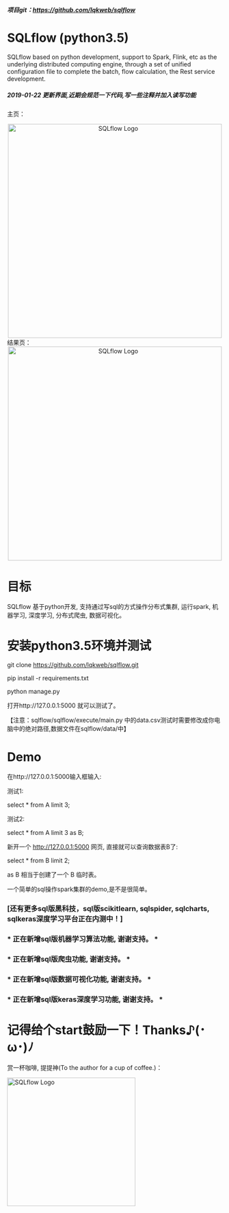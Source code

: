 ##### 项目git：https://github.com/lqkweb/sqlflow

# SQLflow (python3.5)
SQLflow based on python development, support to Spark, Flink, etc as the underlying distributed computing engine, through a set of unified configuration file to complete the batch, flow calculation, the Rest service development.
##### 2019-01-22 更新界面,近期会规范一下代码,写一些注释并加入读写功能
主页：
<div align="center">
<a href="https://buglib.tech/" target="_blank">
<img src="https://upload-images.jianshu.io/upload_images/11023671-f9f8887c69961f55.png" alt="SQLflow Logo" width="500px"></img>
</a>
</div>
结果页：
<div align="center">
<a href="https://buglib.tech/" target="_blank">
<img src="https://upload-images.jianshu.io/upload_images/11023671-c87720c918357b4d.png" alt="SQLflow Logo" width="500px"></img>
</a>
</div>

# 目标
SQLflow 基于python开发, 支持通过写sql的方式操作分布式集群, 运行spark, 机器学习, 深度学习, 分布式爬虫, 数据可视化。

# 安装python3.5环境并测试

git clone https://github.com/lqkweb/sqlflow.git

pip install -r requirements.txt

python manage.py

打开http://127.0.0.1:5000 就可以测试了。

【注意：sqlflow/sqlflow/execute/main.py 中的data.csv测试时需要修改成你电脑中的绝对路径,数据文件在sqlflow/data/中】

# Demo

在http://127.0.0.1:5000输入框输入:

测试1:

select * from A limit 3;

测试2:

select * from A limit 3 as B;

新开一个 http://127.0.0.1:5000 网页, 直接就可以查询数据表B了:

select * from B limit 2;

as B 相当于创建了一个 B 临时表。

一个简单的sql操作spark集群的demo,是不是很简单。

### [还有更多sql版黑科技，sql版scikitlearn, sqlspider, sqlcharts, sqlkeras深度学习平台正在内测中！]

### * 正在新增sql版机器学习算法功能, 谢谢支持。 *
### * 正在新增sql版爬虫功能, 谢谢支持。 *
### * 正在新增sql版数据可视化功能, 谢谢支持。 *
### * 正在新增sql版keras深度学习功能, 谢谢支持。 *


# 记得给个start鼓励一下！Thanks♪(･ω･)ﾉ

赏一杯咖啡, 提提神(To the author for a cup of coffee.)：
<div>
<a href="https://buglib.tech/" target="_blank">
<img src="http://www.kszixue.com/zb_users/upload/2018/08/201808151534340304580089.png" alt="SQLflow Logo" width="300px"></img>
</a>
</div>